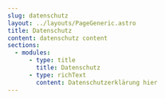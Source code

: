```yaml
---
slug: datenschutz
layout: ../layouts/PageGeneric.astro
title: Datenschutz
content: datenschutz content
sections:
  - modules:
      - type: title
        title: Datenschutz
      - type: richText
        content: Datenschutzerklärung hier
---
```

